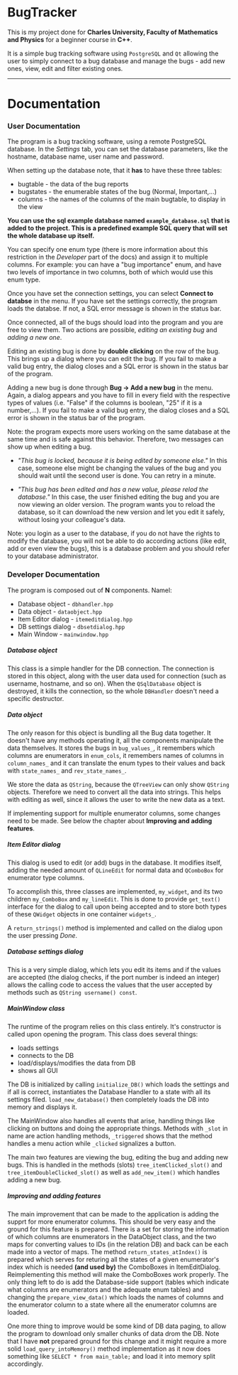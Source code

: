 # BugTracker

This is my project done for **Charles University, Faculty of
Mathematics and Physics** for a beginner course in **C++**.

It is a simple bug tracking software using ```PostgreSQL``` and ```Qt``` allowing the user to simply connect to a bug database and manage the bugs - add new ones, view, edit and filter existing ones.

---

# Documentation

### User Documentation

The program is a bug tracking software, using a remote PostgreSQL database.
In the _Settings_ tab, you can set the database parameters, like the hostname, database name, user name and password.

When setting up the database note, that it **has** to have these three tables:
* bugtable - the data of the bug reports
* bugstates - the enumerable states of the bug (Normal, Important,...)
* columns - the names of the columns of the main bugtable, to display in the view

**You can use the sql example database named `example_database.sql` that is added to the project. This is a predefined example SQL query that will set the whole database up itself.**

You can specify one enum type (there is more information about this restriction in the _Developer_ part of the docs) and assign it to multiple columns. For example: you can have a "bug importance" enum, and have two levels of importance in two columns, both of which would use this enum type.  

Once you have set the connection settings, you can select **Connect to databse** in the menu. If you have set the settings correctly, the program loads the databse. If not, a SQL error message is shown in the status bar.

Once connected, all of the bugs should load into the program and you are free to view them. Two actions are possible, _editing an existing bug_ and _adding a new one_.

Editing an existing bug is done by **double clicking** on the row of the bug. This brings up a dialog where you can edit the bug. If you fail to make a valid bug entry, the dialog closes and a SQL error is shown in the status bar of the program.

Adding a new bug is done through **Bug -> Add a new bug** in the menu. Again, a dialog appears and you have to fill in every field with the respective types of values (i.e. "False" if the columns is boolean, "25" if it is a number,...). If you fail to make a valid bug entry, the dialog closes and a SQL error is shown in the status bar of the program.

Note: the program expects more users working on the same database at the same time and is safe against this behavior. Therefore, two messages can show up when editing a bug.

* _"This bug is locked, because it is being edited by someone else."_ In this case, someone else might be changing the values of the bug and you should wait until the second user is done. You can retry in a minute.

* _"This bug has been edited and has a new value, please relod the database."_ In this case, the user finished editing the bug and you are now viewing an older version. The program wants you to reload the database, so it can download the new version and let you edit it safely, without losing your colleague's data.

Note: you login as a user to the database, if you do not have the rights to modify the database, you will not be able to do according actions (like edit, add or even view the bugs), this is a database problem and you should refer to your database administrator.

### Developer Documentation

The program is composed out of **N** components. Namel:
* Database object - ```dbhandler.hpp```
* Data object  - ```dataobject.hpp```
* Item Editor dialog - ```itemeditdialog.hpp```
* DB settings dialog - ```dbsetdialog.hpp```
* Main Window - ```mainwindow.hpp```

##### Database object
This class is a simple handler for the DB connection. The connection is stored in this object, along with the user data used for connection (such as username, hostname, and so on). When the ```QSqlDatabase``` object is destroyed, it kills the connection, so the whole ```DBHandler``` doesn't need a specific destructor.

##### Data object
The only reason for this object is bundling all the Bug data together. It doesn't have any methods operating it, all the components manipulate the data themselves. It stores the bugs in ```bug_values_```, it remembers which columns are enumerators in ```enum_cols```, it remembers names of columns in ```column_names_``` and it can translate the enum types to their values and back with ```state_names_``` and ```rev_state_names_```.

We store the data as ```QString```, because the ```QTreeView``` can only show ```QString``` objects. Therefore we need to convert all the data into strings. This helps with editing as well, since it allows the user to write the new data as a text.

If implementing support for multiple enumerator columns, some changes need to be made. See below the chapter about **Improving and adding features**.

##### Item Editor dialog
This dialog is used to edit (or add) bugs in the database. It modifies itself, adding the needed amount of ```QLineEdit``` for normal data and ```QComboBox``` for enumerator type columns.

To accomplish this, three classes are implemented, ```my_widget```, and its two children ```my_ComboBox``` and ```my_lineEdit```. This is done to provide ```get_text()``` interface for the dialog to call upon being accepted and to store both types of these ```QWidget``` objects in one container ```widgets_```.

A ```return_strings()``` method is implemented and called on the dialog upon the user pressing _Done_.

##### Database settings dialog
This is a very simple dialog, which lets you edit its items and if the values are accepted (the dialog checks, if the port number is indeed an integer) allows the calling code to access the values that the user accepted by methods such as ```QString username() const```.

##### MainWindow class

The runtime of the program relies on this class entirely. It's constructor is called upon opening the program. This class does several things:

* loads settings
* connects to the DB
* load/displays/modifies the data from DB
* shows all GUI

The DB is initialized by calling ```initialize_DB()``` which loads the settings and if all is correct, instantiates the Database Handler to a state with all its settings filed. ```load_new_database()``` then completely loads the DB into memory and displays it.

The MainWindow also handles all events that arise, handling things like clicking on buttons and doing the appropriate things. Methods with ```_slot``` in name are action handling methods, ```_triggered``` shows that the method handles a menu action while ```_clicked``` signalizes a button.

The main two features are viewing the bug, editing the bug and adding new bugs. This is handled in the methods (slots) ```tree_itemClicked_slot()``` and ```tree_itemDoubleClicked_slot()``` as well as ```add_new_item()``` which handles adding a new bug.

##### Improving and adding features
The main improvement that can be made to the application is adding the supprt for more enumerator columns. This should be very easy and the ground for this feature is prepared. There is a set for storing the information of which columns are enumerators in the DataObject class, and the two maps for converting values to IDs (in the relation DB) and back can be each made into a vector of maps. The method ```return_states_atIndex()``` is prepared which serves for returing all the states of a given enumerator's index which is needed **(and used by)** the ComboBoxes in ItemEditDialog. Reimplementing this method will make the ComboBoxes work properly. The only thing left to do is add the Database-side support (tables which indicate what columns are enumerators and the adequate enum tables) and changing the ```prepare_view_data()``` which loads the names of columns and the enumerator column to a state where all the enumerator columns are loaded.

One more thing to improve would be some kind of DB data paging, to allow the program to download only smaller chunks of data drom the DB. Note that I have **not** prepared ground for this change and it might require a more solid ```load_query_intoMemory()``` method implementation as it now does something like ```SELECT * from main_table;``` and load it into memory split accordingly.
